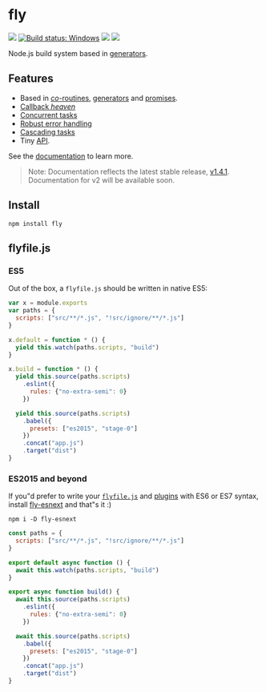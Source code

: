 # fly

[![](https://img.shields.io/travis/flyjs/fly.svg)](https://travis-ci.org/flyjs/fly)
[![Build status: Windows](https://ci.appveyor.com/api/projects/status/github/flyjs/fly?svg=true)](https://ci.appveyor.com/project/flyjs/fly)
[![](http://img.shields.io/npm/dm/fly.svg)](https://npmjs.org/package/fly)
[![](https://img.shields.io/npm/v/fly.svg)](https://npmjs.org/package/fly)

Node.js build system based in [generators](https://developer.mozilla.org/en-US/docs/Web/JavaScript/Reference/Statements/function*).

## Features

* Based in [_co_-routines](https://medium.com/@tjholowaychuk/callbacks-vs-coroutines-174f1fe66127), [generators](https://developer.mozilla.org/en-US/docs/Web/JavaScript/Reference/Statements/function*) and [promises](https://developer.mozilla.org/en-US/docs/Web/JavaScript/Reference/Global_Objects/Promise).
* [Callback _heaven_](http://jakearchibald.com/2014/es7-async-functions/)
* [Concurrent tasks](https://github.com/flyjs/fly/tree/v1.4.1/docs/README.md#features)
* [Robust error handling](https://medium.com/@tjholowaychuk/callbacks-vs-coroutines-174f1fe66127)
* [Cascading tasks](https://github.com/flyjs/fly/blob/v1.4.1/CHANGELOG.md#cascading-tasks)
* Tiny [API](https://github.com/flyjs/fly/blob/v1.4.1/docs/README.md#api).

See the [documentation](https://github.com/flyjs/fly/blob/v1.4.1/docs/README.md) to learn more.

> Note: Documentation reflects the latest stable release, [v1.4.1](https://github.com/flyjs/fly/releases/tag/v1.4.1). Documentation for v2 will be available soon.

## Install

```
npm install fly
```

## flyfile.js

### ES5

Out of the box, a `flyfile.js` should be written in native ES5:

```js
var x = module.exports
var paths = {
  scripts: ["src/**/*.js", "!src/ignore/**/*.js"]
}

x.default = function * () {
  yield this.watch(paths.scripts, "build")
}

x.build = function * () {
  yield this.source(paths.scripts)
    .eslint({
      rules: {"no-extra-semi": 0}
    })

  yield this.source(paths.scripts)
    .babel({
      presets: ["es2015", "stage-0"]
    })
    .concat("app.js")
    .target("dist")
}
```

### ES2015 and beyond

If you"d prefer to write your [`flyfile.js`](https://github.com/flyjs/fly/blob/v1.4.1/docs/README.md#flyfiles) and [plugins](https://github.com/flyjs/fly/blob/v1.4.1/docs/README.md#plugins) with ES6 or ES7 syntax, install [fly-esnext](https://github.com/lukeed/fly-esnext) and that"s it :)

```
npm i -D fly-esnext
```

```js
const paths = {
  scripts: ["src/**/*.js", "!src/ignore/**/*.js"]
}

export default async function () {
  await this.watch(paths.scripts, "build")
}

export async function build() {
  await this.source(paths.scripts)
    .eslint({
      rules: {"no-extra-semi": 0}
    })

  await this.source(paths.scripts)
    .babel({
      presets: ["es2015", "stage-0"]
    })
    .concat("app.js")
    .target("dist")
}
```

